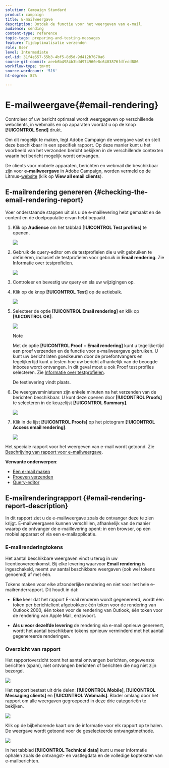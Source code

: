 ```yaml
---
solution: Campaign Standard
product: campaign
title: E-mailweergave
description: Ontdek de functie voor het weergeven van e-mail.
audience: sending
content-type: reference
topic-tags: preparing-and-testing-messages
feature: Tijdoptimalisatie verzenden
role: User
level: Intermediate
exl-id: 31f4e557-55b3-4bf5-8d5d-9d412b7670a6
source-git-commit: aeeb6b4984b3bdd974960e8c6403876fdfedd886
workflow-type: tm+mt
source-wordcount: '516'
ht-degree: 82%

---
```


# E-mailweergave{#email-rendering}

Controleer of uw bericht optimaal wordt weergegeven op verschillende webclients, in webmails en op apparaten voordat u op de knop **[!UICONTROL Send]** drukt.

Om dit mogelijk te maken, legt Adobe Campaign de weergave vast en stelt deze beschikbaar in een specifiek rapport. Op deze manier kunt u het voorbeeld van het verzonden bericht bekijken in de verschillende contexten waarin het bericht mogelijk wordt ontvangen.

De clients voor mobiele apparaten, berichten en webmail die beschikbaar zijn voor **e-mailweergave** in Adobe Campaign, worden vermeld op de Litmus-[website](https://litmus.com/email-testing) (klik op **View all email clients**).

## E-mailrendering genereren {#checking-the-email-rendering-report}

Voer onderstaande stappen uit als u de e-maillevering hebt gemaakt en de content en de doelpopulatie ervan hebt bepaald.

1. Klik op **Audience** om het tabblad **[!UICONTROL Test profiles]** te openen.

   ![](assets/email_rendering_05.png)

1. Gebruik de query-editor om de testprofielen die u wilt gebruiken te definiëren, inclusief de testprofielen voor gebruik in **Email rendering**. Zie [Informatie over testprofielen](../../audiences/using/managing-test-profiles.md).

   ![](assets/email_rendering_06.png)

1. Controleer en bevestig uw query en sla uw wijzigingen op.
1. Klik op de knop **[!UICONTROL Test]** op de actiebalk.

   ![](assets/email_rendering_07.png)

1. Selecteer de optie **[!UICONTROL Email rendering]** en klik op **[!UICONTROL OK]**.

   ![](assets/email_rendering_08.png)

   >[!NOTE]
   >
   >Met de optie **[!UICONTROL Proof + Email rendering]** kunt u tegelijkertijd een proef verzenden en de functie voor e-mailweergave gebruiken. U kunt uw bericht laten goedkeuren door de proefontvangers en tegelijkertijd kunt u testen hoe uw bericht afhankelijk van de beoogde inboxes wordt ontvangen. In dit geval moet u ook Proof test profiles selecteren. Zie [Informatie over testprofielen](../../audiences/using/managing-test-profiles.md).

   De testlevering vindt plaats.

1. De weergaveminiaturen zijn enkele minuten na het verzenden van de berichten beschikbaar. U kunt deze openen door **[!UICONTROL Proofs]** te selecteren in de keuzelijst **[!UICONTROL Summary]**.

   ![](assets/email_rendering_03.png)

1. Klik in de lijst **[!UICONTROL Proofs]** op het pictogram **[!UICONTROL Access email rendering]**.

   ![](assets/email_rendering_04.png)

Het speciale rapport voor het weergeven van e-mail wordt getoond. Zie [Beschrijving van rapport voor e-mailweergave](#email-rendering-report-description).

**Verwante onderwerpen**:

* [Een e-mail maken](../../channels/using/creating-an-email.md)
* [Proeven verzenden](../../sending/using/sending-proofs.md)
* [Query-editor](../../automating/using/editing-queries.md#about-query-editor)

## E-mailrenderingrapport {#email-rendering-report-description}

In dit rapport ziet u de e-mailweergave zoals de ontvanger deze te zien krijgt. E-mailweergaven kunnen verschillen, afhankelijk van de manier waarop de ontvanger de e-maillevering opent: in een browser, op een mobiel apparaat of via een e-mailapplicatie.

### E-mailrenderingtokens

Het aantal beschikbare weergaven vindt u terug in uw licentieovereenkomst. Bij elke levering waarvoor **Email rendering** is ingeschakeld, neemt uw aantal beschikbare weergaven (ook wel tokens genoemd) af met één.

Tokens maken voor elke afzonderlijke rendering en niet voor het hele e-mailrenderrapport. Dit houdt in dat:

* **Elke** keer dat het rapport E-mail renderen wordt gegenereerd, wordt één token per berichtclient afgetrokken: één token voor de rendering van Outlook 2000, één token voor de rendering van Outlook, één token voor de rendering van Apple Mail, enzovoort.

* **Als u voor dezelfde levering** de rendering via e-mail opnieuw genereert, wordt het aantal beschikbare tokens opnieuw verminderd met het aantal gegenereerde renderingen.

### Overzicht van rapport

Het rapportoverzicht toont het aantal ontvangen berichten, ongewenste berichten (spam), niet ontvangen berichten of berichten die nog niet zijn bezorgd.

![](assets/inbox_rendering_report.png)

Het rapport bestaat uit drie delen: **[!UICONTROL Mobile]**, **[!UICONTROL Messaging clients]** en **[!UICONTROL Webmails]**. Blader omlaag door het rapport om alle weergaven gegroepeerd in deze drie categorieën te bekijken.

![](assets/inbox_rendering_report_3.png)

Klik op de bijbehorende kaart om de informatie voor elk rapport op te halen. De weergave wordt getoond voor de geselecteerde ontvangstmethode.

![](assets/inbox_rendering_report_2.png)

In het tabblad **[!UICONTROL Technical data]** kunt u meer informatie ophalen zoals de ontvangst- en vastlegdata en de volledige kopteksten van e-mailberichten.
